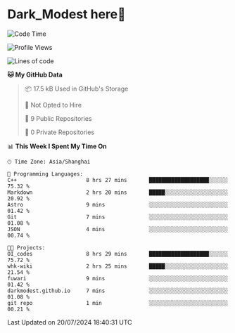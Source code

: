 # Dark_Modest here👋
<!--
<img align="left" src="https://github-readme-stats.vercel.app/api/top-langs/?username=DarkModest" height=255>
<img align="left" src="https://github-readme-stats.vercel.app/api?username=DarkModest&include_all_commits=true&count_private-true&custom_title=Dark_Modest'%20GitHub%20Stats&line_height=30&show_icons=true&hide_border=false&bg_color=ffffff&title_color=000000&icon_color=000000&text_color=463467"><br>
-->
<!--START_SECTION:waka-->
![Code Time](http://img.shields.io/badge/Code%20Time-90%20hrs%2034%20mins-blue)

![Profile Views](http://img.shields.io/badge/Profile%20Views-2-blue)

![Lines of code](https://img.shields.io/badge/From%20Hello%20World%20I%27ve%20Written-24.8%20thousand%20lines%20of%20code-blue)

**🐱 My GitHub Data** 

> 📦 17.5 kB Used in GitHub's Storage 
 > 
> 🚫 Not Opted to Hire
 > 
> 📜 9 Public Repositories 
 > 
> 🔑 0 Private Repositories 
 > 
📊 **This Week I Spent My Time On** 

```text
🕑︎ Time Zone: Asia/Shanghai

💬 Programming Languages: 
C++                      8 hrs 27 mins       ███████████████████░░░░░░   75.32 % 
Markdown                 2 hrs 20 mins       █████░░░░░░░░░░░░░░░░░░░░   20.92 % 
Astro                    9 mins              ░░░░░░░░░░░░░░░░░░░░░░░░░   01.42 % 
Git                      7 mins              ░░░░░░░░░░░░░░░░░░░░░░░░░   01.08 % 
JSON                     4 mins              ░░░░░░░░░░░░░░░░░░░░░░░░░   00.74 % 

🐱‍💻 Projects: 
OI_codes                 8 hrs 29 mins       ███████████████████░░░░░░   75.72 % 
whk-wiki                 2 hrs 25 mins       █████░░░░░░░░░░░░░░░░░░░░   21.54 % 
fuwari                   9 mins              ░░░░░░░░░░░░░░░░░░░░░░░░░   01.42 % 
darkmodest.github.io     7 mins              ░░░░░░░░░░░░░░░░░░░░░░░░░   01.08 % 
git repo                 1 min               ░░░░░░░░░░░░░░░░░░░░░░░░░   00.21 % 
```


 Last Updated on 20/07/2024 18:40:31 UTC
<!--END_SECTION:waka-->
